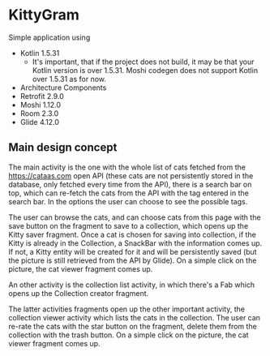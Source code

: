 # KittyGram

Simple application using 
- Kotlin 1.5.31
  - It's important, that if the project does not build, it may be that your Kotlin version is over 1.5.31. Moshi codegen does not support Kotlin over 1.5.31 as for now.
- Architecture Components 
- Retrofit 2.9.0
- Moshi 1.12.0
- Room 2.3.0
- Glide 4.12.0

## Main design concept

The main activity is the one with the whole list of cats fetched from the https://cataas.com open API 
(these cats are not persistently stored in the database, only fetched every time from the API), there is a 
search bar on top, which can re-fetch the cats from the API with the tag entered in the search bar. In
the options the user can choose to see the possible tags.

The user can browse the cats, and can choose cats from this page with the save button on the fragment
to save to a collection, which opens up the Kitty saver fragment. Once a cat is chosen for saving into
collection, if the Kitty is already in the Collection, a SnackBar with the information comes up.
If not, a Kitty entity will be created for it and will be persistently saved (but the picture is still 
retrieved from the API by Glide). On a simple click on the picture, the cat viewer fragment comes up.

An other activity is the collection list activity, in which there's a Fab which opens up the Collection
creator fragment.

The latter activities fragments open up the other important activity, the collection viewer activity 
which lists the cats in the collection. The user can re-rate the cats with the star button on the fragment, 
delete them from the collection with the trash button. On a simple click on the picture, the cat viewer 
fragment comes up.
